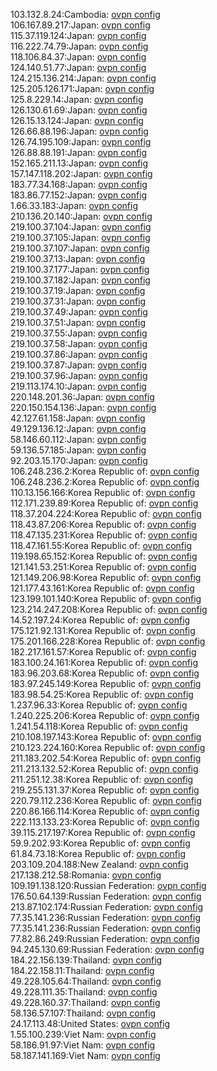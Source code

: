 103.132.8.24:Cambodia: [ovpn config](vpn/103_132_8_24.ovpn)  
106.167.89.217:Japan: [ovpn config](vpn/106_167_89_217.ovpn)  
115.37.119.124:Japan: [ovpn config](vpn/115_37_119_124.ovpn)  
116.222.74.79:Japan: [ovpn config](vpn/116_222_74_79.ovpn)  
118.106.84.37:Japan: [ovpn config](vpn/118_106_84_37.ovpn)  
124.140.51.77:Japan: [ovpn config](vpn/124_140_51_77.ovpn)  
124.215.136.214:Japan: [ovpn config](vpn/124_215_136_214.ovpn)  
125.205.126.171:Japan: [ovpn config](vpn/125_205_126_171.ovpn)  
125.8.229.14:Japan: [ovpn config](vpn/125_8_229_14.ovpn)  
126.130.61.69:Japan: [ovpn config](vpn/126_130_61_69.ovpn)  
126.15.13.124:Japan: [ovpn config](vpn/126_15_13_124.ovpn)  
126.66.88.196:Japan: [ovpn config](vpn/126_66_88_196.ovpn)  
126.74.195.109:Japan: [ovpn config](vpn/126_74_195_109.ovpn)  
126.88.88.191:Japan: [ovpn config](vpn/126_88_88_191.ovpn)  
152.165.211.13:Japan: [ovpn config](vpn/152_165_211_13.ovpn)  
157.147.118.202:Japan: [ovpn config](vpn/157_147_118_202.ovpn)  
183.77.34.168:Japan: [ovpn config](vpn/183_77_34_168.ovpn)  
183.86.77.152:Japan: [ovpn config](vpn/183_86_77_152.ovpn)  
1.66.33.183:Japan: [ovpn config](vpn/1_66_33_183.ovpn)  
210.136.20.140:Japan: [ovpn config](vpn/210_136_20_140.ovpn)  
219.100.37.104:Japan: [ovpn config](vpn/219_100_37_104.ovpn)  
219.100.37.105:Japan: [ovpn config](vpn/219_100_37_105.ovpn)  
219.100.37.107:Japan: [ovpn config](vpn/219_100_37_107.ovpn)  
219.100.37.13:Japan: [ovpn config](vpn/219_100_37_13.ovpn)  
219.100.37.177:Japan: [ovpn config](vpn/219_100_37_177.ovpn)  
219.100.37.182:Japan: [ovpn config](vpn/219_100_37_182.ovpn)  
219.100.37.19:Japan: [ovpn config](vpn/219_100_37_19.ovpn)  
219.100.37.31:Japan: [ovpn config](vpn/219_100_37_31.ovpn)  
219.100.37.49:Japan: [ovpn config](vpn/219_100_37_49.ovpn)  
219.100.37.51:Japan: [ovpn config](vpn/219_100_37_51.ovpn)  
219.100.37.55:Japan: [ovpn config](vpn/219_100_37_55.ovpn)  
219.100.37.58:Japan: [ovpn config](vpn/219_100_37_58.ovpn)  
219.100.37.86:Japan: [ovpn config](vpn/219_100_37_86.ovpn)  
219.100.37.87:Japan: [ovpn config](vpn/219_100_37_87.ovpn)  
219.100.37.96:Japan: [ovpn config](vpn/219_100_37_96.ovpn)  
219.113.174.10:Japan: [ovpn config](vpn/219_113_174_10.ovpn)  
220.148.201.36:Japan: [ovpn config](vpn/220_148_201_36.ovpn)  
220.150.154.136:Japan: [ovpn config](vpn/220_150_154_136.ovpn)  
42.127.61.158:Japan: [ovpn config](vpn/42_127_61_158.ovpn)  
49.129.136.12:Japan: [ovpn config](vpn/49_129_136_12.ovpn)  
58.146.60.112:Japan: [ovpn config](vpn/58_146_60_112.ovpn)  
59.136.57.185:Japan: [ovpn config](vpn/59_136_57_185.ovpn)  
92.203.15.170:Japan: [ovpn config](vpn/92_203_15_170.ovpn)  
106.248.236.2:Korea Republic of: [ovpn config](vpn/106_248_236_2.ovpn)  
106.248.236.2:Korea Republic of: [ovpn config](vpn/106_248_236_2.ovpn)  
110.13.156.166:Korea Republic of: [ovpn config](vpn/110_13_156_166.ovpn)  
112.171.239.89:Korea Republic of: [ovpn config](vpn/112_171_239_89.ovpn)  
118.37.204.224:Korea Republic of: [ovpn config](vpn/118_37_204_224.ovpn)  
118.43.87.206:Korea Republic of: [ovpn config](vpn/118_43_87_206.ovpn)  
118.47.135.231:Korea Republic of: [ovpn config](vpn/118_47_135_231.ovpn)  
118.47.161.55:Korea Republic of: [ovpn config](vpn/118_47_161_55.ovpn)  
119.198.65.152:Korea Republic of: [ovpn config](vpn/119_198_65_152.ovpn)  
121.141.53.251:Korea Republic of: [ovpn config](vpn/121_141_53_251.ovpn)  
121.149.206.98:Korea Republic of: [ovpn config](vpn/121_149_206_98.ovpn)  
121.177.43.161:Korea Republic of: [ovpn config](vpn/121_177_43_161.ovpn)  
123.199.101.140:Korea Republic of: [ovpn config](vpn/123_199_101_140.ovpn)  
123.214.247.208:Korea Republic of: [ovpn config](vpn/123_214_247_208.ovpn)  
14.52.197.24:Korea Republic of: [ovpn config](vpn/14_52_197_24.ovpn)  
175.121.92.131:Korea Republic of: [ovpn config](vpn/175_121_92_131.ovpn)  
175.201.166.228:Korea Republic of: [ovpn config](vpn/175_201_166_228.ovpn)  
182.217.161.57:Korea Republic of: [ovpn config](vpn/182_217_161_57.ovpn)  
183.100.24.161:Korea Republic of: [ovpn config](vpn/183_100_24_161.ovpn)  
183.96.203.68:Korea Republic of: [ovpn config](vpn/183_96_203_68.ovpn)  
183.97.245.149:Korea Republic of: [ovpn config](vpn/183_97_245_149.ovpn)  
183.98.54.25:Korea Republic of: [ovpn config](vpn/183_98_54_25.ovpn)  
1.237.96.33:Korea Republic of: [ovpn config](vpn/1_237_96_33.ovpn)  
1.240.225.206:Korea Republic of: [ovpn config](vpn/1_240_225_206.ovpn)  
1.241.54.118:Korea Republic of: [ovpn config](vpn/1_241_54_118.ovpn)  
210.108.197.143:Korea Republic of: [ovpn config](vpn/210_108_197_143.ovpn)  
210.123.224.160:Korea Republic of: [ovpn config](vpn/210_123_224_160.ovpn)  
211.183.202.54:Korea Republic of: [ovpn config](vpn/211_183_202_54.ovpn)  
211.213.132.52:Korea Republic of: [ovpn config](vpn/211_213_132_52.ovpn)  
211.251.12.38:Korea Republic of: [ovpn config](vpn/211_251_12_38.ovpn)  
219.255.131.37:Korea Republic of: [ovpn config](vpn/219_255_131_37.ovpn)  
220.79.112.236:Korea Republic of: [ovpn config](vpn/220_79_112_236.ovpn)  
220.86.166.114:Korea Republic of: [ovpn config](vpn/220_86_166_114.ovpn)  
222.113.133.23:Korea Republic of: [ovpn config](vpn/222_113_133_23.ovpn)  
39.115.217.197:Korea Republic of: [ovpn config](vpn/39_115_217_197.ovpn)  
59.9.202.93:Korea Republic of: [ovpn config](vpn/59_9_202_93.ovpn)  
61.84.73.18:Korea Republic of: [ovpn config](vpn/61_84_73_18.ovpn)  
203.109.204.188:New Zealand: [ovpn config](vpn/203_109_204_188.ovpn)  
217.138.212.58:Romania: [ovpn config](vpn/217_138_212_58.ovpn)  
109.191.138.120:Russian Federation: [ovpn config](vpn/109_191_138_120.ovpn)  
176.50.64.139:Russian Federation: [ovpn config](vpn/176_50_64_139.ovpn)  
213.87.102.174:Russian Federation: [ovpn config](vpn/213_87_102_174.ovpn)  
77.35.141.236:Russian Federation: [ovpn config](vpn/77_35_141_236.ovpn)  
77.35.141.236:Russian Federation: [ovpn config](vpn/77_35_141_236.ovpn)  
77.82.86.249:Russian Federation: [ovpn config](vpn/77_82_86_249.ovpn)  
94.245.130.69:Russian Federation: [ovpn config](vpn/94_245_130_69.ovpn)  
184.22.156.139:Thailand: [ovpn config](vpn/184_22_156_139.ovpn)  
184.22.158.11:Thailand: [ovpn config](vpn/184_22_158_11.ovpn)  
49.228.105.64:Thailand: [ovpn config](vpn/49_228_105_64.ovpn)  
49.228.111.35:Thailand: [ovpn config](vpn/49_228_111_35.ovpn)  
49.228.160.37:Thailand: [ovpn config](vpn/49_228_160_37.ovpn)  
58.136.57.107:Thailand: [ovpn config](vpn/58_136_57_107.ovpn)  
24.17.113.48:United States: [ovpn config](vpn/24_17_113_48.ovpn)  
1.55.100.239:Viet Nam: [ovpn config](vpn/1_55_100_239.ovpn)  
58.186.91.97:Viet Nam: [ovpn config](vpn/58_186_91_97.ovpn)  
58.187.141.169:Viet Nam: [ovpn config](vpn/58_187_141_169.ovpn)  
